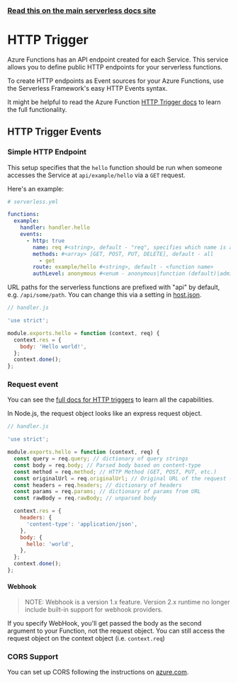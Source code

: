 <!--
title: Serverless Framework - Azure Functions Events - HTTP
menuText: HTTP
menuOrder: 1
description: Setting up HTTP Trigger Events with Azure Functions via the Serverless Framework
layout: Doc
-->

<!-- DOCS-SITE-LINK:START automatically generated  -->

### [Read this on the main serverless docs site](https://www.serverless.com/framework/docs/providers/azure/events/http)

<!-- DOCS-SITE-LINK:END -->

# HTTP Trigger

Azure Functions has an API endpoint created for each Service. This service
allows you to define public HTTP endpoints for your serverless functions.

To create HTTP endpoints as Event sources for your Azure Functions, use the
Serverless Framework's easy HTTP Events syntax.

It might be helpful to read the Azure Function
[HTTP Trigger docs](https://docs.microsoft.com/en-us/azure/azure-functions/functions-bindings-http-webhook)
to learn the full functionality.

## HTTP Trigger Events

### Simple HTTP Endpoint

This setup specifies that the `hello` function should be run when someone
accesses the Service at `api/example/hello` via a `GET` request.

Here's an example:

```yml
# serverless.yml

functions:
  example:
    handler: handler.hello
    events:
      - http: true
        name: req #<string>, default - "req", specifies which name is available on `context.bindings`
        methods: #<array> [GET, POST, PUT, DELETE], default - all
          - get
        route: example/hello #<string>, default - <function name>
        authLevel: anonymous #<enum - anonymous|function (default)|admin>
```

URL paths for the serverless functions are prefixed with "api" by default, e.g.
`/api/some/path`. You can change this via a setting in
[host.json](https://github.com/Azure/azure-webjobs-sdk-script/wiki/host.json).

```javascript
// handler.js

'use strict';

module.exports.hello = function (context, req) {
  context.res = {
    body: 'Hello world!',
  };
  context.done();
};
```

### Request event

You can see the
[full docs for HTTP triggers](https://docs.microsoft.com/en-us/azure/azure-functions/functions-bindings-http-webhook#http-trigger-sample-in-nodejs)
to learn all the capabilities.

In Node.js, the request object looks like an express request object.

```javascript
// handler.js

'use strict';

module.exports.hello = function (context, req) {
  const query = req.query; // dictionary of query strings
  const body = req.body; // Parsed body based on content-type
  const method = req.method; // HTTP Method (GET, POST, PUT, etc.)
  const originalUrl = req.originalUrl; // Original URL of the request - https://myapp.azurewebsites.net/api/foo?code=sc8Rj2a7J
  const headers = req.headers; // dictionary of headers
  const params = req.params; // dictionary of params from URL
  const rawBody = req.rawBody; // unparsed body

  context.res = {
    headers: {
      'content-type': 'application/json',
    },
    body: {
      hello: 'world',
    },
  };
  context.done();
};
```

#### Webhook

> NOTE: Webhook is a version 1.x feature. Version 2.x runtime
> no longer include
> built-in support for webhook providers.

If you specify WebHook, you'll get passed the body as the second argument
to your Function, not the request object. You can still access the request object
on the context object (i.e. `context.req`)

### CORS Support

You can set up CORS following the instructions on
[azure.com](https://docs.microsoft.com/en-us/azure/azure-functions/functions-how-to-use-azure-service-settings#manage-cors).
